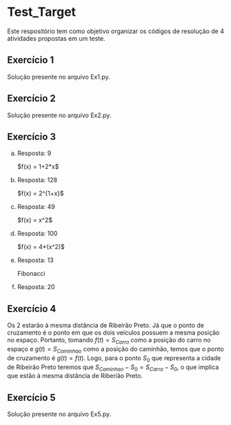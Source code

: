 # Test_Target
 Este respositório tem como objetivo organizar os códigos de resolução de 4 atividades propostas em um teste.

## Exercício 1
Solução presente no arquivo Ex1.py.

## Exercício 2
Solução presente no arquivo Ex2.py.

## Exercício 3
<ol type="a">
  <li>
    <p>Resposta: 9</p>
    <p>$f(x) = 1+2*x$</p>
  </li>
  <li>
    <p>Resposta: 128</p>
    <p>$f(x) = 2^{1+x}$</p>
  </li>
  <li>
    <p>Resposta: 49</p>
    <p>$f(x) = x^2$</p>
  </li>
  <li>
    <p>Resposta: 100</p>
    <p>$f(x) = 4*(x^2)$</p>
  </li>
  <li>
    <p>Resposta: 13</p>
    <p>Fibonacci</p>
  </li>
  <li>
    <p>Resposta: 20</p>
  </li>
</ol>

## Exercício 4
Os 2 estarão à mesma distância de Ribeirão Preto. Já que o ponto de cruzamento é o ponto em que os
dois veículos possuem a mesma posição no espaço. Portanto, tomando $f(t) = S_{Carro}$ como a posição do carro no espaço e  $g(t) = S_{Caminhao}$ como a posição do caminhão, temos que o ponto de cruzamento é $g(t) = f(t)$. Logo, para o ponto $S_0$ que representa a cidade de Ribeirão Preto teremos que $S_{Caminhao}-S_0 = S_{Carro}-S_0$, o que implica que estão à mesma distância de Riberião Preto.

## Exercício 5
Solução presente no arquivo Ex5.py.
